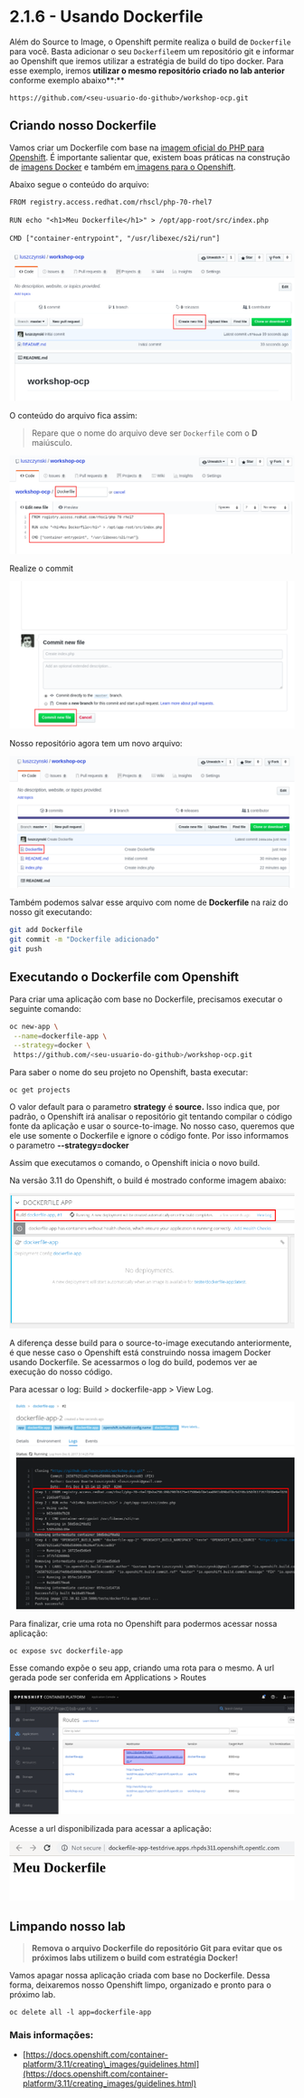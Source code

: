 # 2.1.6 - Usando Dockerfile

Além do Source to Image, o Openshift permite realiza o build de `Dockerfile` para você. Basta adicionar o seu `Dockerfile`em um repositório git e informar ao Openshift que iremos utilizar a estratégia de build do tipo docker. Para esse exemplo, iremos **utilizar o mesmo repositório criado no lab anterior** conforme exemplo abaixo**:**

```text
https://github.com/<seu-usuario-do-github>/workshop-ocp.git
```

## Criando nosso Dockerfile

Vamos criar um Dockerfile com base na [imagem oficial do PHP para Openshift](https://access.redhat.com/containers/#/registry.access.redhat.com/rhscl/php-70-rhel7). É importante salientar que, existem boas práticas na construção de [imagens Docker](https://docs.openshift.com/container-platform/3.11/creating_images/guidelines.html#general-container-image-guidelines) e também em[ imagens para o Openshift](https://docs.openshift.com/container-platform/3.11/creating_images/guidelines.html#openshift-specific-guidelines).

Abaixo segue o conteúdo do arquivo:

```text
FROM registry.access.redhat.com/rhscl/php-70-rhel7

RUN echo "<h1>Meu Dockerfile</h1>" > /opt/app-root/src/index.php

CMD ["container-entrypoint", "/usr/libexec/s2i/run"]
```

![](https://raw.githubusercontent.com/guaxinim/test-drive-openshift/master/gitbook/assets/selection_240.png)

O conteúdo do arquivo fica assim:

> Repare que o nome do arquivo deve ser `Dockerfile` com o **D** maiúsculo.

![](https://raw.githubusercontent.com/guaxinim/test-drive-openshift/master/gitbook/assets/selection_249.png)

Realize o commit

![](https://raw.githubusercontent.com/guaxinim/test-drive-openshift/master/gitbook/assets/selection_242.png)

Nosso repositório agora tem um novo arquivo:

![](https://raw.githubusercontent.com/guaxinim/test-drive-openshift/master/gitbook/assets/selection_250.png)

Também podemos salvar esse arquivo com nome de **Dockerfile** na raiz do nosso git executando:

```bash
git add Dockerfile
git commit -m "Dockerfile adicionado"
git push
```

## Executando o Dockerfile com Openshift

Para criar uma aplicação com base no Dockerfile, precisamos executar o seguinte comando:

```bash
oc new-app \
 --name=dockerfile-app \
 --strategy=docker \
 https://github.com/<seu-usuario-do-github>/workshop-ocp.git
```

Para saber o nome do seu projeto no Openshift, basta executar:

```text
oc get projects
```

O valor default para o parametro **strategy** é **source.** Isso indica que, por padrão, o Openshift irá analisar o repositório git tentando compilar o código fonte da aplicação e usar o source-to-image. No nosso caso, queremos que ele use somente o Dockerfile e ignore o código fonte. Por isso informamos o parametro **--strategy=docker**

Assim que executamos o comando, o Openshift inicia o novo build.

Na versão 3.11 do Openshift, o build é mostrado conforme imagem abaixo:

![](https://raw.githubusercontent.com/guaxinim/test-drive-openshift/master/gitbook/assets/selection_044.png)

A diferença desse build para o source-to-image executando anteriormente, é que nesse caso o Openshift está construindo nossa imagem Docker usando Dockerfile. Se acessarmos o log do build, podemos ver ae execução do nosso código.

Para acessar o log: Build &gt; dockerfile-app &gt; View Log.

![](https://raw.githubusercontent.com/guaxinim/test-drive-openshift/master/gitbook/assets/selection_046.png)

Para finalizar, crie uma rota no Openshift para podermos acessar nossa aplicação:

```text
oc expose svc dockerfile-app
```

Esse comando expõe o seu app, criando uma rota para o mesmo. A url gerada pode ser conferida em Applications &gt; Routes

![](https://raw.githubusercontent.com/guaxinim/test-drive-openshift/master/gitbook/assets/dockerapproute.png)

Acesse a url disponibilizada para acessar a aplicação:

![](https://raw.githubusercontent.com/guaxinim/test-drive-openshift/master/gitbook/assets/dockerapp.png)

## Limpando nosso lab

> **Remova o arquivo Dockerfile do repositório Git para evitar que os próximos labs utilizem o build com estratégia Docker!**

Vamos apagar nossa aplicação criada com base no Dockerfile. Dessa forma, deixaremos nosso Openshift limpo, organizado e pronto para o próximo lab.

```text
oc delete all -l app=dockerfile-app
```

### Mais informações:

* [https://docs.openshift.com/container-platform/3.11/creating\_images/guidelines.html](https://docs.openshift.com/container-platform/3.11/creating_images/guidelines.html)



